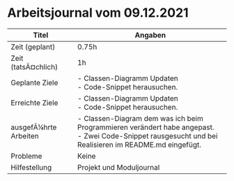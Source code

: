 # Arbeitsjournal vom 09.12.2021

|Titel |Angaben  |
--- | --- |
|Zeit (geplant)|0.75h|
|Zeit (tatsÃ¤chlich)| 1h |
|Geplante Ziele| - Classen-Diagramm Updaten<br> - Code-Snippet herausuchen.|
|Erreichte Ziele| - Classen-Diagramm Updaten<br> - Code-Snippet herausuchen. |
|ausgefÃ¼hrte Arbeiten| - Classen-Diagram dem was ich beim Programmieren verändert habe angepast.<br> - Zwei Code-Snippet rausgesucht und bei Realisieren im README.md eingefügt. |
|Probleme| Keine |
|Hilfestellung| Projekt und Moduljournal |
